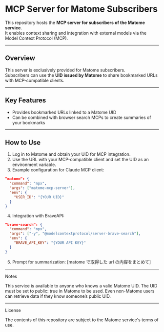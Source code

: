 # MCP Server for Matome Subscribers

This repository hosts the **MCP server for subscribers of the Matome service**.  
It enables context sharing and integration with external models via the Model Context Protocol (MCP).

---

## Overview

This server is exclusively provided for Matome subscribers.  
Subscribers can use the **UID issued by Matome** to share bookmarked URLs with MCP-compatible clients.

---

## Key Features

- Provides bookmarked URLs linked to a Matome UID
- Can be combined with browser search MCPs to create summaries of your bookmarks

---

## How to Use

1. Log in to Matome and obtain your UID for MCP integration.
2. Use the URL with your MCP-compatible client and set the UID as an environment variable.
3. Example configuration for Claude MCP client:

```claude_desktop_config.json
"matome": {
  "command": "npx",
  "args": ["matome-mcp-server"],
  "env": {
    "USER_ID": "{YOUR UID}"
  }
}
```

4. Integration with BraveAPI:

```claude_desktop_config.json
"brave-search": {
  "command": "npx",
  "args": ["-y", "@modelcontextprotocol/server-brave-search"],
  "env": {
    "BRAVE_API_KEY": "{YOUR API KEY}"
  }
}
```

5. Prompt for summarization:
   [matome で取得した url の内容をまとめて]

---

Notes

This service is available to anyone who knows a valid Matome UID.
The UID must be set to public: true in Matome to be used.
Even non-Matome users can retrieve data if they know someone’s public UID.

---

License

The contents of this repository are subject to the Matome service's terms of use.
